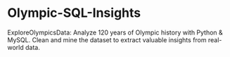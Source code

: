 # Olympic-SQL-Insights
ExploreOlympicsData: Analyze 120 years of Olympic history with Python &amp; MySQL. Clean and mine the dataset to extract valuable insights from real-world data.

